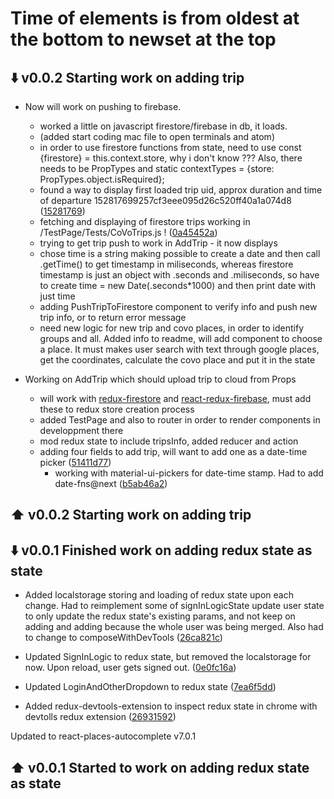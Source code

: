 # Time of elements is from oldest at the bottom to newset at the top

## :arrow_down: v0.0.2 Starting work on adding trip

* Now will work on pushing to firebase.

  * worked a little on javascript firestore/firebase in db, it loads.
  * (added start coding mac file to open terminals and atom)
  * in order to use firestore functions from state, need to use const {firestore} = this.context.store, why i don't know ??? Also, there needs to be PropTypes and static contextTypes = {store: PropTypes.object.isRequired};
  * found a way to display first loaded trip uid, approx duration and time of departure 152817699257cf3eee095d26c520ff40a1a074d8 ([15281769](https://github.com/CoVoCre/CoVoBETA/commit/152817699257cf3eee095d26c520ff40a1a074d8))
  * fetching and displaying of firestore trips working in /TestPage/Tests/CoVoTrips.js ! ([0a45452a](https://github.com/CoVoCre/CoVoBETA/commit/0a45452a17342383ffeee8d55c43c8a9eb393d54))
  * trying to get trip push to work in AddTrip - it now displays
  * chose time is a string making possible to create a date and then call .getTime() to get timestamp in miliseconds, whereas firestore timestamp is just an object with .seconds and .miliseconds, so have to create time = new Date(.seconds\*1000) and then print date with just time
  * adding PushTripToFirestore component to verify info and push new trip info, or to return error message
  * need new logic for new trip and covo places, in order to identify groups and all. Added info to readme, will add component to choose a place. It must makes user search with text through google places, get the coordinates, calculate the covo place and put it in the state

* Working on AddTrip which should upload trip to cloud from Props

  * will work with [redux-firestore](https://github.com/CoVoCre/redux-firestore) and [react-redux-firebase](https://github.com/CoVoCre/react-redux-firebase), must add these to redux store creation process
  * added TestPage and also to router in order to render components in developpment there
  * mod redux state to include tripsInfo, added reducer and action
  * adding four fields to add trip, will want to add one as a date-time picker ([51411d77](https://github.com/CoVoCre/CoVoBETA/commit/51411d775dfe35d838acda603b88eb72792588a4))
    * working with material-ui-pickers for date-time stamp. Had to add date-fns@next ([b5ab46a2](b5ab46a20f04772ce2ffdd5716cea25838788bfe))

## :arrow_up: v0.0.2 Starting work on adding trip

## :arrow_down: v0.0.1 Finished work on adding redux state as state

* Added localstorage storing and loading of redux state upon each change.
  Had to reimplement some of signInLogicState update user state to only update the redux state's existing params, and not keep on adding and adding because the whole user was being merged. Also had to change to composeWithDevTools ([26ca821c](https://github.com/CoVoCre/CoVoBETA/commit/26ca821c10de4f959d5e71eccfeaec8cc8f00088))

* Updated SignInLogic to redux state, but removed the localstorage for now. Upon reload, user gets signed out. ([0e0fc16a](https://github.com/CoVoCre/CoVoBETA/commit/0e0fc16a0473bcf612cb9d5f12d8a7a6132c2cba))

* Updated LoginAndOtherDropdown to redux state ([7ea6f5dd](https://github.com/CoVoCre/CoVoBETA/commit/7ea6f5dd3a4f97681fba80181ab4c9fed89a79f9))

* Added redux-devtools-extension to inspect redux state in chrome with devtolls redux extension ([26931592](https://github.com/CoVoCre/CoVoBETA/commit/269315926b50fdb199967e17aa3292e051a81444))

Updated to react-places-autocomplete v7.0.1

## :arrow_up: v0.0.1 Started to work on adding redux state as state
